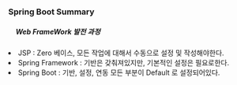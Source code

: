 <h3>
    Spring Boot Summary
</h3>

<h5 style="margin-left: 15px">
    Web FrameWork 발전 과정    
</h5>
<or>
    <li>JSP : Zero 베이스, 모든 작업에 대해서 수동으로 설정 및 작성해야한다.</li>
    <li>Spring Framework : 기반은 갖춰져있지만, 기본적인 설정은 필요로한다.</li>
    <li>Spring Boot : 기반, 설정, 연동 모든 부분이 Default 로 설정되어있다.</li>
</or>

